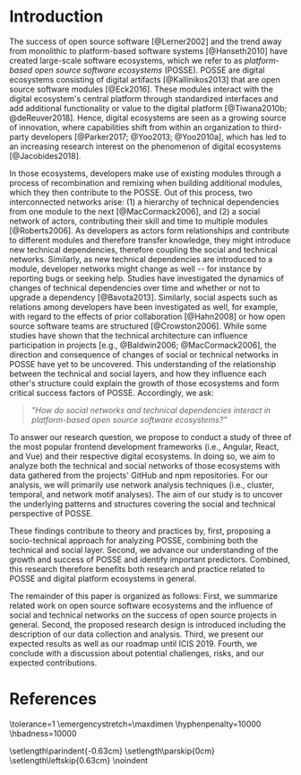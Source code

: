 # Introduction

The success of open source software [@Lerner2002] and the trend away from
monolithic to platform-based software systems [@Hanseth2010] have created
large-scale software ecosystems, which we refer to as _platform-based open
source software ecosystems_ (POSSE). POSSE are digital ecosystems consisting of
digital artifacts [@Kallinikos2013] that are open source software modules
[@Eck2016]. These modules interact with the digital ecosystem's central platform
through standardized interfaces and add additional functionality or value to the
digital platform [@Tiwana2010b; @deReuver2018]. Hence, digital ecosystems are
seen as a growing source of innovation, where capabilities shift from within an
organization to third-party developers [@Parker2017; @Yoo2013; @Yoo2010a], which
has led to an increasing research interest on the phenomenon of digital
ecosystems [@Jacobides2018].

In those ecosystems, developers make use of existing modules through a process
of recombination and remixing when building additional modules, which they then
contribute to the POSSE. Out of this process, two interconnected networks arise:
(1) a hierarchy of technical dependencies from one module to the next
[@MacCormack2006], and (2) a social network of actors, contributing their skill
and time to multiple modules [@Roberts2006]. As developers as actors form
relationships and contribute to different modules and therefore transfer
knowledge, they might introduce new technical dependencies, therefore coupling
the social and technical networks. Similarly, as new technical dependencies are
introduced to a module, developer networks might change as well -- for instance
by reporting bugs or seeking help. Studies have investigated the dynamics of
changes of technical dependencies over time and whether or not to upgrade a
dependency [@Bavota2013]. Similarly, social aspects such as relations among
developers have been investigated as well, for example, with regard to the
effects of prior collaboration [@Hahn2008] or how open source software teams are
structured [@Crowston2006]. While some studies have shown that the technical
architecture can influence participation in projects [e.g., @Baldwin2006;
@MacCormack2006], the direction and consequence of changes of social or
technical networks in POSSE have yet to be uncovered. This understanding of the
relationship between the technical and social layers, and how they influence
each other's structure could explain the growth of those ecosystems and form
critical success factors of POSSE. Accordingly, we ask:

> _"How do social networks and technical dependencies interact in platform-based
> open source software ecosystems?"_

To answer our research question, we propose to conduct a study of three of the
most popular frontend development frameworks (i.e., Angular, React, and Vue) and
their respective digital ecosystems. In doing so, we aim to analyze both the
technical and social networks of those ecosystems with data gathered from the
projects' GitHub and npm repositories. For our analysis, we will primarily use
network analysis techniques (i.e., cluster, temporal, and network motif
analyses). The aim of our study is to uncover the underlying patterns and
structures covering the social and technical perspective of POSSE.

These findings contribute to theory and practices by, first, proposing a
socio-technical approach for analyzing POSSE, combining both the technical and
social layer. Second, we advance our understanding of the growth and success of
POSSE and identify important predictors. Combined, this research therefore
benefits both research and practice related to POSSE and digital platform
ecosystems in general.

The remainder of this paper is organized as follows: First, we summarize related
work on open source software ecosystems and the influence of social and
technical networks on the success of open source projects in general. Second,
the proposed research design is introduced including the description of our data
collection and analysis. Third, we present our expected results as well as our
roadmap until ICIS 2019. Fourth, we conclude with a discussion about potential
challenges, risks, and our expected contributions.

# References

\tolerance=1 \emergencystretch=\maxdimen \hyphenpenalty=10000 \hbadness=10000

\setlength\parindent{-0.63cm} \setlength\parskip{0cm}
\setlength\leftskip{0.63cm} \noindent
